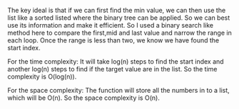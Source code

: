 The key ideal is that if we can first find the min value, we can then use the list like a sorted listed where the binary tree can be applied. So we can best use its information and make it efficient.
So I used a binary search like method here to compare the first,mid and last value and narrow the range in each loop. Once the range is less than two, we know we have found the start index.
 
For the time complexity:
It will take log(n) steps to find the start index and another log(n) steps to find if the target value are in the list. 
So the time complexity is O(log(n)).

For the space complexity:
The function will store all the numbers in to a list, which will be O(n).
So the space complexity is O(n).
